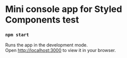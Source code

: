 # Mini console app for Styled Components test

### `npm start`

Runs the app in the development mode.\
Open [http://localhost:3000](http://localhost:3000) to view it in your browser.